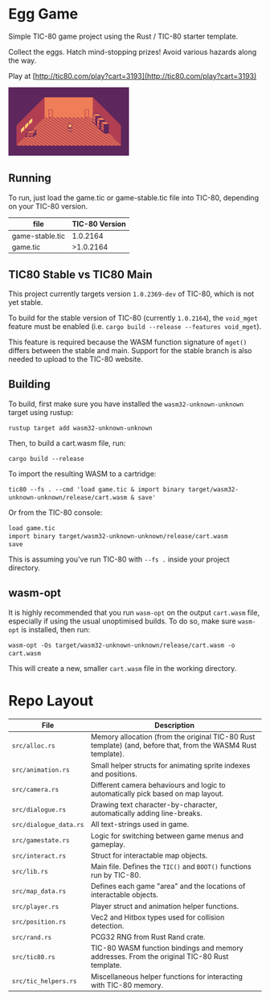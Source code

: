 # Egg Game

Simple TIC-80 game project using the Rust / TIC-80 starter template.

Collect the eggs. Hatch mind-stopping prizes! Avoid various hazards along the way.

Play at [http://tic80.com/play?cart=3193](http://tic80.com/play?cart=3193)

![Screenshot](screen.png)

## Running
To run, just load the game.tic or game-stable.tic file into TIC-80, depending on your TIC-80 version.

|file|TIC-80 Version|
|---|---|
|game-stable.tic|1.0.2164|
|game.tic|>1.0.2164|

## TIC80 Stable vs TIC80 Main
This project currently targets version `1.0.2369-dev` of TIC-80, which is not yet stable.

To build for the stable version of TIC-80 (currently `1.0.2164`), the `void_mget` feature must be enabled (i.e. `cargo build --release --features void_mget`).

This feature is required because the WASM function signature of `mget()` differs between the stable and main. Support for the stable branch is also needed to upload to the TIC-80 website.

## Building
To build, first make sure you have installed the `wasm32-unknown-unknown` target using rustup:

```
rustup target add wasm32-unknown-unknown
```

Then, to build a cart.wasm file, run:

```
cargo build --release
```

To import the resulting WASM to a cartridge:

```
tic80 --fs . --cmd 'load game.tic & import binary target/wasm32-unknown-unknown/release/cart.wasm & save'
```

Or from the TIC-80 console:

```
load game.tic
import binary target/wasm32-unknown-unknown/release/cart.wasm
save
```

This is assuming you've run TIC-80 with `--fs .` inside your project directory.


## wasm-opt
It is highly recommended that you run `wasm-opt` on the output `cart.wasm` file, especially if using the usual unoptimised builds. To do so, make sure `wasm-opt` is installed, then run:
```
wasm-opt -Os target/wasm32-unknown-unknown/release/cart.wasm -o cart.wasm
```
This will create a new, smaller `cart.wasm` file in the working directory.

# Repo Layout

|File|Description|
|---|---|
|`src/alloc.rs`|Memory allocation (from the original TIC-80 Rust template) (and, before that, from the WASM4 Rust template).|
|`src/animation.rs`|Small helper structs for animating sprite indexes and positions.|
|`src/camera.rs`|Different camera behaviours and logic to automatically pick based on map layout.|
|`src/dialogue.rs`|Drawing text character-by-character, automatically adding line-breaks.|
|`src/dialogue_data.rs`|All text-strings used in game.|
|`src/gamestate.rs`|Logic for switching between game menus and gameplay.|
|`src/interact.rs`|Struct for interactable map objects.|
|`src/lib.rs`|Main file. Defines the `TIC()` and `BOOT()` functions run by TIC-80.|
|`src/map_data.rs`|Defines each game "area" and the locations of interactable objects.|
|`src/player.rs`|Player struct and animation helper functions.|
|`src/position.rs`|Vec2 and Hitbox types used for collision detection.|
|`src/rand.rs`|PCG32 RNG from Rust Rand crate.|
|`src/tic80.rs`|TIC-80 WASM function bindings and memory addresses. From the original TIC-80 Rust template.|
|`src/tic_helpers.rs`|Miscellaneous helper functions for interacting with TIC-80 memory.|
